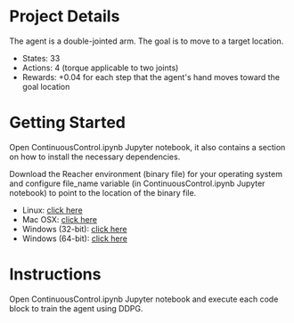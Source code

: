 # Project Details

The agent is a double-jointed arm. The goal is to move to a target location.

* States: 33
* Actions: 4 (torque applicable to two joints)
* Rewards: +0.04 for each step that the agent's hand moves toward the goal location

# Getting Started

Open ContinuousControl.ipynb Jupyter notebook, it also contains a section on how to install the necessary dependencies.

Download the Reacher environment (binary file) for your operating system and configure file_name variable (in ContinuousControl.ipynb Jupyter notebook) to point to the location of the binary file.

* Linux: [click here](https://s3-us-west-1.amazonaws.com/udacity-drlnd/P2/Reacher/one_agent/Reacher_Linux.zip)
* Mac OSX: [click here](https://s3-us-west-1.amazonaws.com/udacity-drlnd/P2/Reacher/one_agent/Reacher.app.zip)
* Windows (32-bit): [click here](https://s3-us-west-1.amazonaws.com/udacity-drlnd/P2/Reacher/one_agent/Reacher_Windows_x86.zip)
* Windows (64-bit): [click here](https://s3-us-west-1.amazonaws.com/udacity-drlnd/P2/Reacher/one_agent/Reacher_Windows_x86_64.zip)

# Instructions

Open ContinuousControl.ipynb Jupyter notebook and execute each code block to train the agent using DDPG.
